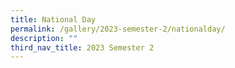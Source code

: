 ```yaml
---
title: National Day
permalink: /gallery/2023-semester-2/nationalday/
description: ""
third_nav_title: 2023 Semester 2
---
```

